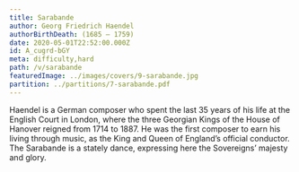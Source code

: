 ```yaml
---
title: Sarabande
author: Georg Friedrich Haendel
authorBirthDeath: (1685 – 1759)
date: 2020-05-01T22:52:00.000Z
id: A_cugrd-bGY
meta: difficulty,hard
path: /v/sarabande
featuredImage: ../images/covers/9-sarabande.jpg
partition: ../partitions/7-sarabande.pdf
---
```


Haendel is a German composer who spent the last 35 years of his life at the English Court in London, where the three Georgian Kings of the House of Hanover reigned from 1714 to 1887. He was the first composer to earn his living through music, as the King and Queen of England’s official conductor. The Sarabande is a stately dance, expressing here the Sovereigns’ majesty and glory.
